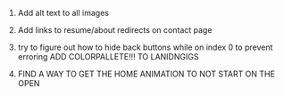 1. Add alt text to all images
2. Add links to resume/about redirects on contact page
4. try to figure out how to hide back buttons while on index 0 to prevent erroring
ADD COLORPALLETE!!! TO LANIDNGIGS

5. FIND A WAY TO GET THE HOME ANIMATION TO NOT START ON THE OPEN